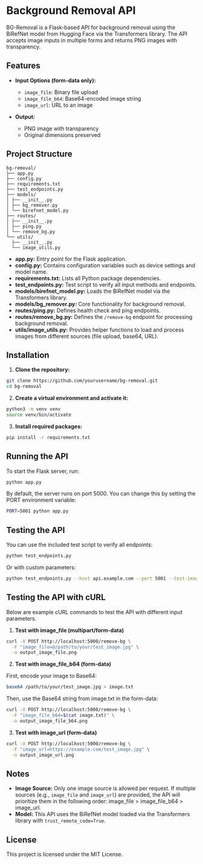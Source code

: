# Background Removal API

BG-Removal is a Flask-based API for background removal using the BiRefNet model from Hugging Face via the Transformers library. The API accepts image inputs in multiple forms and returns PNG images with transparency.

## Features

- **Input Options (form-data only):**
  - `image_file`: Binary file upload
  - `image_file_b64`: Base64-encoded image string
  - `image_url`: URL to an image

- **Output:**
  - PNG image with transparency
  - Original dimensions preserved

## Project Structure

```commandline
bg-removal/
├── app.py
├── config.py
├── requirements.txt
├── test_endpoints.py
├── models/
│ ├── __init__.py
│ ├── bg_remover.py
│ └── birefnet_model.py
├── routes/
│ ├── __init__.py
│ ├── ping.py
│ └── remove_bg.py
└── utils/
  ├── __init__.py
  └── image_utils.py
```

- **app.py:** Entry point for the Flask application.
- **config.py:** Contains configuration variables such as device settings and model name.
- **requirements.txt:** Lists all Python package dependencies.
- **test_endpoints.py:** Test script to verify all input methods and endpoints.
- **models/birefnet_model.py:** Loads the BiRefNet model via the Transformers library.
- **models/bg_remover.py:** Core functionality for background removal.
- **routes/ping.py:** Defines health check and ping endpoints.
- **routes/remove_bg.py:** Defines the `/remove-bg` endpoint for processing background removal.
- **utils/image_utils.py:** Provides helper functions to load and process images from different sources (file upload, base64, URL).

## Installation

1. **Clone the repository:**

```bash
git clone https://github.com/yourusername/bg-removal.git
cd bg-removal
```

2. **Create a virtual environment and activate it:**

```bash
python3 -m venv venv
source venv/bin/activate
```

3. **Install required packages:**
```bash
pip install -r requirements.txt
```

## Running the API

To start the Flask server, run:
```bash
python app.py
```

By default, the server runs on port 5000. You can change this by setting the PORT environment variable:
```bash
PORT=5001 python app.py
```

## Testing the API

You can use the included test script to verify all endpoints:
```bash
python test_endpoints.py
```

Or with custom parameters:
```bash
python test_endpoints.py --host api.example.com --port 5001 --test-image my_image.jpg
```

## Testing the API with cURL
Below are example cURL commands to test the API with different input parameters.

1. **Test with image_file (multipart/form-data)**

```bash
curl -X POST http://localhost:5000/remove-bg \
  -F "image_file=@/path/to/your/test_image.jpg" \
  -o output_image_file.png
```

2. **Test with image_file_b64 (form-data)**

First, encode your image to Base64:
```bash
base64 /path/to/your/test_image.jpg > image.txt
```
Then, use the Base64 string from image.txt in the form-data:
```bash
curl -X POST http://localhost:5000/remove-bg \
  -F "image_file_b64=$(cat image.txt)" \
  -o output_image_file_b64.png
```

3. **Test with image_url (form-data)**
```bash
curl -X POST http://localhost:5000/remove-bg \
  -F "image_url=https://example.com/test_image.jpg" \
  -o output_image_url.png
```

## Notes

- **Image Source:** Only one image source is allowed per request. If multiple sources (e.g., `image_file` and `image_url`) are provided, the API will prioritize them in the following order: image_file > image_file_b64 > image_url.
- **Model:** This API uses the BiRefNet model loaded via the Transformers library with `trust_remote_code=True`.

## License

This project is licensed under the MIT License.